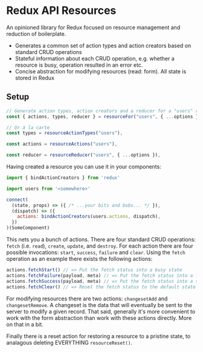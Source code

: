 # Redux API Resources

An opinioned library for Redux focused on resource management and reduction of boilerplate.

* Generates a common set of action types and action creators based on standard CRUD operations
* Stateful information about each CRUD operation, e.g. whether a resource is busy, operation resulted in an error etc.
* Concise abstraction for modifying resources (read: form). All state is stored in Redux

## Setup

```javascript
// Generate action types, action creators and a reducer for a "users" resource
const { actions, types, reducer } = resourceFor("users", { ...options })

// Or à la carte
const types = resourceActionTypes("users"),

const actions = resourceActions("users"),

const reducer = resourceReducer("users", { ...options }),
```

Having created a resource you can use it in your components:


```javascript
import { bindActionCreators } from 'redux'

import users from '<somewhere>'

connect(
  (state, props) => ({ /* ...your bits and bobs... */ }),
  (dispatch) => ({
    actions: bindActionCreators(users.actions, dispatch),
  })
)(SomeComponent)
```

This nets you a bunch of actions. There are four standard CRUD operations:
`fetch` (i.e. `read`), `create`, `update`, and `destroy`. For each action there
are four possible invocations: `start`, `success`, `failure` and `clear`.
Using the `fetch` operation as an example there exists the following actions:

```javascript
actions.fetchStart() // => Put the fetch status into a busy state
actions.fetchFailure(payload, meta) // => Put the fetch status into a failure state
actions.fetchSuccess(payload, meta) // => Put the fetch status into a success state _and_ merge the fetched data into the collection
actions.fetchClear() // => Reset the fetch status to the default state
```

For modifying resources there are two actions: `changesetAdd` and
`changesetRemove`. A changeset is the data that will eventually be sent to the server to
modify a given record. That said, generally it's more convenient to work with
the form abstraction than work with these actions directly. More on that in a bit.

Finally there is a reset action for restoring a resource to a pristine state,
to analagous deleting EVERYTHING `resourceReset()`.
